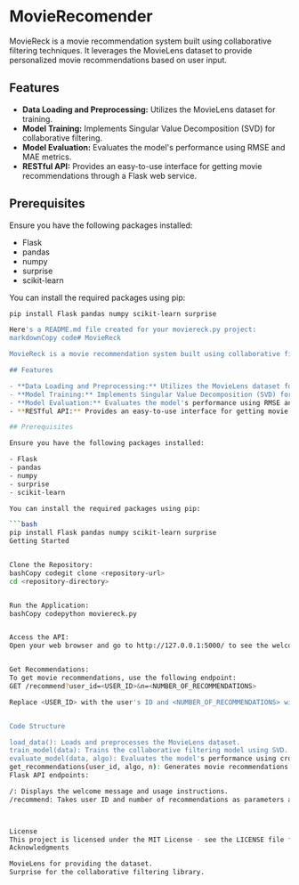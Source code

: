 # MovieRecomender

MovieReck is a movie recommendation system built using collaborative filtering techniques. It leverages the MovieLens dataset to provide personalized movie recommendations based on user input.

## Features

- **Data Loading and Preprocessing:** Utilizes the MovieLens dataset for training.
- **Model Training:** Implements Singular Value Decomposition (SVD) for collaborative filtering.
- **Model Evaluation:** Evaluates the model's performance using RMSE and MAE metrics.
- **RESTful API:** Provides an easy-to-use interface for getting movie recommendations through a Flask web service.

## Prerequisites

Ensure you have the following packages installed:

- Flask
- pandas
- numpy
- surprise
- scikit-learn

You can install the required packages using pip:

```bash
pip install Flask pandas numpy scikit-learn surprise

Here's a README.md file created for your moviereck.py project:
markdownCopy code# MovieReck

MovieReck is a movie recommendation system built using collaborative filtering techniques. It leverages the MovieLens dataset to provide personalized movie recommendations based on user input.

## Features

- **Data Loading and Preprocessing:** Utilizes the MovieLens dataset for training.
- **Model Training:** Implements Singular Value Decomposition (SVD) for collaborative filtering.
- **Model Evaluation:** Evaluates the model's performance using RMSE and MAE metrics.
- **RESTful API:** Provides an easy-to-use interface for getting movie recommendations through a Flask web service.

## Prerequisites

Ensure you have the following packages installed:

- Flask
- pandas
- numpy
- surprise
- scikit-learn

You can install the required packages using pip:

```bash
pip install Flask pandas numpy scikit-learn surprise
Getting Started


Clone the Repository:
bashCopy codegit clone <repository-url>
cd <repository-directory>


Run the Application:
bashCopy codepython moviereck.py


Access the API:
Open your web browser and go to http://127.0.0.1:5000/ to see the welcome message and usage instructions.


Get Recommendations:
To get movie recommendations, use the following endpoint:
GET /recommend?user_id=<USER_ID>&n=<NUMBER_OF_RECOMMENDATIONS>

Replace <USER_ID> with the user's ID and <NUMBER_OF_RECOMMENDATIONS> with the desired number of recommendations (default is 10).


Code Structure

load_data(): Loads and preprocesses the MovieLens dataset.
train_model(data): Trains the collaborative filtering model using SVD.
evaluate_model(data, algo): Evaluates the model's performance using cross-validation.
get_recommendations(user_id, algo, n): Generates movie recommendations based on the provided user ID.
Flask API endpoints:

/: Displays the welcome message and usage instructions.
/recommend: Takes user ID and number of recommendations as parameters and returns the movie recommendations.



License
This project is licensed under the MIT License - see the LICENSE file for details.
Acknowledgments

MovieLens for providing the dataset.
Surprise for the collaborative filtering library.
